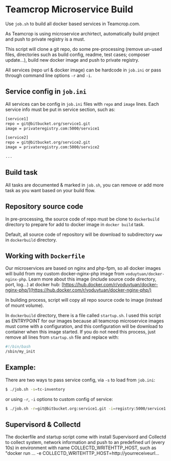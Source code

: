 # Teamcrop Microservice Build #
Use `job.sh` to build all docker based services in Teamcrop.com.

As Teamcrop is using microservice archirtect, automatically build project and push to private registry is a must.

This script will clone a git repo, do some pre-processing (remove un-used files, directories such as build config, readme, test cases; composer update...), build new docker image and push to private registry.

All services (repo url & docker image) can be hardcode in `job.ini` or pass through command line options `-r` and `-i`.

## Service config in `job.ini`
All services can be config in `job.ini` files with `repo` and `image` lines. Each service info must be put in service section, such as:

```bash
[service1]
repo = git@bitbucket.org/service1.git
image = privateregistry.com:5000/service1

[service2]
repo = git@bitbucket.org/service2.git
image = privateregistry.com:5000/service2

...
```

## Build task
All tasks are documented & marked in `job.sh`, you can remove or add more task as you want based on your build flow.

## Repository source code
In pre-processing, the source code of repo must be clone to `dockerbuild` directory to prepare for add to docker image in `docker build` task.

Default, all source code of repository will be download to subdirectory `www` in `dockerbuild` directory.

## Working with `Dockerfile`
Our microservices are based on nginx and php-fpm, so all docker images will build from my custom docker-nginx-php image from `voduytuan/docker-nginx-php`. Learn more about this image (include source code directory, port, log...) at docker hub: [https://hub.docker.com/r/voduytuan/docker-nginx-php/](https://hub.docker.com/r/voduytuan/docker-nginx-php/)

In building process, script will copy all repo source code to image (instead of mount volume).

In `dockerbuild` directory, there is a file called `startup.sh`. I used this script as ENTRYPOINT for our images because all teamcrop microservice images must come with a configuration, and this configuration will be download to container when this image started. If you do not need this process, just remove all lines from `startup.sh` file and replace with:

```bash
#!/bin/bash
/sbin/my_init
```

## Example:
There are two ways to pass service config, 
via `-s` to load from `job.ini`:

```bash
$ ./job.sh -s=tc-inventory
```

or using `-r`, `-i` options to custom config of service:

```bash
$ ./job.sh -r=git@bitbucket.org:service1.git -i=registry:5000/service1
```


## Supervisord & Collectd
The dockerfile and startup script come with install Supervisord and Collectd to collect system, network information and push to an predefined url (every 10s) in environment with name COLLECTD_WRITEHTTP_HOST, such as "docker run ... -e COLLECTD_WRITEHTTP_HOST=http://yourreceiveurl...



